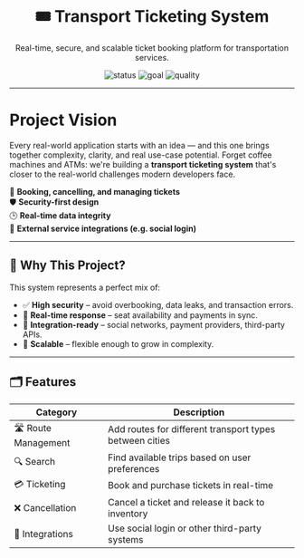 <h1 align="center">🎟️ Transport Ticketing System</h1>
<p align="center">
  Real-time, secure, and scalable ticket booking platform for transportation services.
</p>

<p align="center">
  <img src="https://img.shields.io/badge/status-in%20progress-blue" alt="status" />
  <img src="https://img.shields.io/badge/goal-educational-success" alt="goal" />
  <img src="https://img.shields.io/badge/focus-quality-important" alt="quality" />
</p>

---

# Project Vision

Every real-world application starts with an idea — and this one brings together complexity, clarity, and real use-case potential. Forget coffee machines and ATMs: we're building a **transport ticketing system** that's closer to the real-world challenges modern developers face.

🚆 **Booking, cancelling, and managing tickets**  
🛡️ **Security-first design**  
🕒 **Real-time data integrity**  
🔌 **External service integrations (e.g. social login)**

---

## 🧩 Why This Project?

This system represents a perfect mix of:

- ✅ **High security** – avoid overbooking, data leaks, and transaction errors.
- 🔁 **Real-time response** – seat availability and payments in sync.
- 🔗 **Integration-ready** – social networks, payment providers, third-party APIs.
- 🌱 **Scalable** – flexible enough to grow in complexity.

---

## 🗂 Features

| Category         | Description                                                   |
|------------------|---------------------------------------------------------------|
| 🛣️ Route Management | Add routes for different transport types between cities     |
| 🔍 Search         | Find available trips based on user preferences               |
| 💳 Ticketing      | Book and purchase tickets in real-time                        |
| ❌ Cancellation   | Cancel a ticket and release it back to inventory              |
| 🔐 Integrations   | Use social login or other third-party systems                 |
